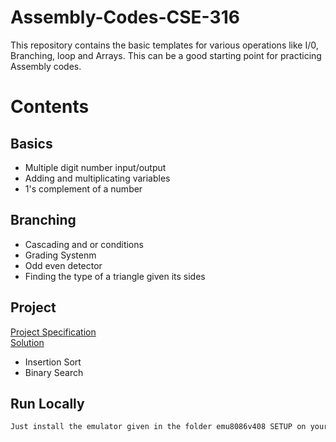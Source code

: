 # Assembly-Codes-CSE-316

This repository contains the basic templates for various operations like I/0, Branching, loop and Arrays. This can be a good starting point for practicing Assembly codes.

# Contents

## Basics
- Multiple digit number input/output
- Adding and multiplicating variables
- 1's complement of a number

## Branching
- Cascading and or conditions
- Grading Systenm
- Odd even detector
- Finding the type of a triangle given its sides

## Project
[Project Specification](https://github.com/Anupznk/Assembly-Codes-CSE-316/blob/master/Sorting%20and%20Searching/CSE%20316%20Offline%201%20Description.pdf) <br>
[Solution](https://github.com/Anupznk/Assembly-Codes-CSE-316/blob/master/Sorting%20and%20Searching/Insertion%20Sort%20and%20Binary%20Search.asm)
- Insertion Sort
- Binary Search

## Run Locally
``` bash
Just install the emulator given in the folder emu8086v408 SETUP on your windows machine
```
